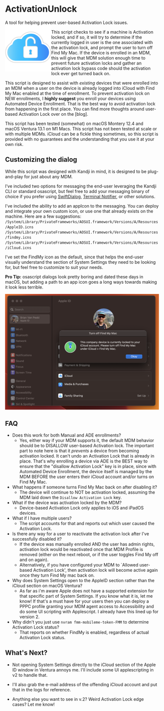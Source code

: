 # ActivationUnlock
A tool for helping prevent user-based Activation Lock issues.
<img src="images/activationunlock_light.png" img align="left" width=30%>

This script checks to see if a machine is Activation locked, and if so, it will try to determine if the currently logged in user is the one associated with the activation lock, and prompt the user to turn off Find My Mac. If the device is enrolled in an MDM, this will give that MDM solution enough time to prevent future activation locks and gather an activation lock bypass code should the activation lock ever get turned back on.

This script is designed to assist with *existing* devices that were enrolled into an MDM when a user on the device is already logged into iCloud with Find My Mac enabled at the time of enrollment. To prevent activation lock on NEW enrollments, I **highly suggest** you enroll your devices using Automated Device Enrollment. That is the best way to avoid activation lock from happening in the first place. You can find more thoughts around user-based Activation Lock over on the [blog].

This script has been tested (somewhat) on macOS Montery 12.4 and macOS Ventura 13.1 on M1 Macs. This script has not been tested at scale or with multiple MDMs. iCloud can be a fickle thing sometimes, so this script is provided with no guarantees and the understanding that you use it at your own risk.

## Customizing the dialog
While this script was designed with Kandji in mind, it is designed to be plug-and-play for just about any MDM.

I’ve included two options for messaging the end-user leveraging the Kandji CLI or standard osascript, but feel free to add your messaging binary of choice if you prefer using <a href="https://github.com/bartreardon/swiftDialog" title="">SwiftDialog</a>, <a href="https://github.com/julienXX/terminal-notifier" title="">Terminal Notifier</a>, or other solutions.

I've included the ability to add an appIcon to the messaging. You can deploy and integrate your own custom icon, or use one that already exists on the machine. Here are a few suggestions:
`/System/Library/PrivateFrameworks/AOSUI.framework/Versions/A/Resources/AppleID.icns`
`/System/Library/PrivateFrameworks/AOSUI.framework/Versions/A/Resources/findmy.icns`
`/System/Library/PrivateFrameworks/AOSUI.framework/Versions/A/Resources/iCloud.icns`

I've set the FindMy icon as the default, since that helps the end-user visually understand the section of System Settings they need to be looking for, but feel free to customize to suit your needs.

**Pro Tip:** osascript dialogs look pretty boring and dated these days in macOS, but adding a path to an app icon goes a long ways towards making it look less terrible.

![](images/screenshot.png)

## FAQ
* Does this work for both Manual and ADE enrollments?
  * Yes, either way if your MDM supports it, the default MDM behavior should be to DISALLOW user-based Activation lock. The important part to note here is that it *prevents* a device from becoming activation locked. It can't undo an Activation Lock that is already in place. That's why enrolling a device via ADE is the BEST way to ensure that the "disallow Activation Lock" key is in place, since with Automated Device Enrollment, the device itself is managed by the MDM BEFORE the user enters their iCloud account and/or turns on Find My Mac.
* What happens if someone turns Find My Mac back on after disabling it?
  * The device will continue to NOT be activation locked, assuming the MDM laid down the `Disallow Activation Lock` key.
* What if the device was activation locked by the MDM?
  * Device-based Activation Lock only applies to iOS and iPadOS devices.
* What if I have multiple users?
  * The script accounts for that and reports out which user caused the Activation Lock.
* Is there any way for a user to reactivate the activation lock after I've successfully disabled it?
  * If the device was manually enrolled AND the user has admin rights, activation lock would be reactivated once that MDM Profile is removed (either on the next reboot, or if the user toggles Find My off and on again).
  * Alternatively, if you have configured your MDM to `Allowed user-based Activation Lock', then activation lock will become active again once they turn Find My mac back on.
* Why does System Settings open to the AppleID section rather than the iCloud section on macOS Ventura?
  * As far as i'm aware Apple does not have a supported extension for that specific part of System Settings. If you know what it is, let me know! If that's a must have for your users then you can deploy a PPPC profile granting your MDM agent access to Accessibility and do some UI scripting with Applescript. I already have this lined up for version 2.
* Why didn't you just use `nvram fmm-mobileme-token-FMM` to determine Activation Lock status?
  * That reports on whether FindMy is enabled, regardless of actual Activation Lock status.
  
## What's Next?
* Not opening System Settings directly to the iCloud section of the Apple ID window in Ventura annoys me. I'll include some UI applescripting in v2 to handle that.

* I'll also grab the e-mail address of the offending iCloud account and put that in the logs for reference.

* Anything else you want to see in v.2? Weird Activation Lock edge cases? Let me know!
